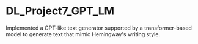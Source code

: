 # DL_Project7_GPT_LM

Implemented a GPT-like text generator supported by a transformer-based model to generate text that mimic Hemingway's writing style.
